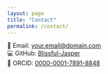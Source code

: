 ```yaml
---
layout: page
title: "Contact"
permalink: /contact/
---
```


📧 Email: your.email@domain.com  
💻 GitHub: [Blissful-Jasper](https://github.com/Blissful-Jasper)  
🧾 ORCID: [0000-0001-7891-8848](https://orcid.org/0000-0001-7891-8848)

